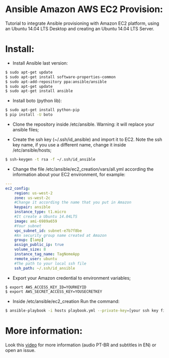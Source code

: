# Ansible Amazon AWS EC2 Provision:
Tutorial to integrate Ansible provisioning with Amazon EC2 platform, using an Ubuntu 14.04 LTS Desktop and creating an Ubuntu 14.04 LTS Server.

# Install:
- Install Ansible last version:
```sh
$ sudo apt-get update
$ sudo apt-get install software-properties-common
$ sudo apt-add-repository ppa:ansible/ansible
$ sudo apt-get update
$ sudo apt-get install ansible
```
- Install boto (python lib):
```sh
$ sudo apt-get install python-pip
$ pip install -U boto
```
- Clone the repository inside /etc/ansible. Warning: it will replace your ansible files;

- Create the ssh key (~/.ssh/id_ansible) and import it to EC2. Note the ssh key name, if you use a different name, change it inside /etc/ansible/hosts;
```sh
$ ssh-keygen -t rsa -f ~/.ssh/id_ansible
```

- Change the file /etc/ansible/ec2_creation/vars/all.yml according the information about your EC2 environment, for example:
```yml
---
ec2_config:
    region: us-west-2
    zone: us-west-2c
    #Change it according the name that you put in Amazon
    keypair: ansible
    instance_type: t1.micro
    #It create a Ubuntu 14.04LTS
    image: ami-6989a659
    #Your subnet
    vpc_subnet_id: subnet-e7b7f8be
    #An security group name created at Amazon
    group: [lamp]
    assign_public_ip: true
    volume_size: 8
    instance_tag_name: TagNomeApp
    remote_user: ubuntu
    #The path to your local ssh file
    ssh_path: ~/.ssh/id_ansible
```

- Export your Amazon credential to environment variables;
```sh
$ export AWS_ACCESS_KEY_ID=YOURKEYID
$ export AWS_SECRET_ACCESS_KEY=YOUSECRETKEY
```
- Inside /etc/ansible/ec2_creation Run the command: 
```sh
$ ansible-playbook -i hosts playbook.yml --private-key=[your ssh key file] -vvvv
```

# More information:
Look this [video](https://www.youtube.com/watch?v=sffE27WdUY8) for more information (audio PT-BR and subtitles in EN) or open an issue.
